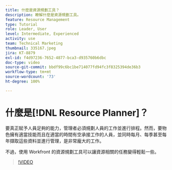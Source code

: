 ```yaml
---
title: 什麼是資源規劃工具？
description: 瞭解什麼是資源規劃工具。
feature: Resource Management
type: Tutorial
role: Leader, User
level: Intermediate, Experienced
activity: use
team: Technical Marketing
thumbnail: 335167.jpeg
jira: KT-8879
exl-id: f4d97236-7652-4877-bca3-d935760b6dbc
doc-type: video
source-git-commit: bbdf99c6bc1be714077fd94fc3f8325394de36b3
workflow-type: tm+mt
source-wordcount: '73'
ht-degree: 100%

---
```


# 什麼是[!DNL Resource Planner]？

要真正賦予人員足夠的能力，管理者必須規劃人員的工作並進行排程。然而，要物色擁有適當技能而且在適當的時間有空承接工作的人員，並同時每月、每季甚至每年擷取這些資料並進行管理，是非常龐大的工作。

不過，使用 Workfront 的資源規劃工具可以讓資源相關的任務變得輕鬆一些。


>[!VIDEO](https://video.tv.adobe.com/v/335167/?quality=12&learn=on&enablevpops=1)
